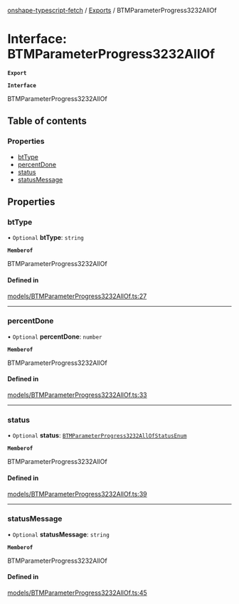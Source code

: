 [onshape-typescript-fetch](../README.md) / [Exports](../modules.md) / BTMParameterProgress3232AllOf

# Interface: BTMParameterProgress3232AllOf

**`Export`**

**`Interface`**

BTMParameterProgress3232AllOf

## Table of contents

### Properties

- [btType](BTMParameterProgress3232AllOf.md#bttype)
- [percentDone](BTMParameterProgress3232AllOf.md#percentdone)
- [status](BTMParameterProgress3232AllOf.md#status)
- [statusMessage](BTMParameterProgress3232AllOf.md#statusmessage)

## Properties

### btType

• `Optional` **btType**: `string`

**`Memberof`**

BTMParameterProgress3232AllOf

#### Defined in

[models/BTMParameterProgress3232AllOf.ts:27](https://github.com/toebes/onshape-typescript-fetch/blob/3e11ae1/models/BTMParameterProgress3232AllOf.ts#L27)

___

### percentDone

• `Optional` **percentDone**: `number`

**`Memberof`**

BTMParameterProgress3232AllOf

#### Defined in

[models/BTMParameterProgress3232AllOf.ts:33](https://github.com/toebes/onshape-typescript-fetch/blob/3e11ae1/models/BTMParameterProgress3232AllOf.ts#L33)

___

### status

• `Optional` **status**: [`BTMParameterProgress3232AllOfStatusEnum`](../modules.md#btmparameterprogress3232allofstatusenum-1)

**`Memberof`**

BTMParameterProgress3232AllOf

#### Defined in

[models/BTMParameterProgress3232AllOf.ts:39](https://github.com/toebes/onshape-typescript-fetch/blob/3e11ae1/models/BTMParameterProgress3232AllOf.ts#L39)

___

### statusMessage

• `Optional` **statusMessage**: `string`

**`Memberof`**

BTMParameterProgress3232AllOf

#### Defined in

[models/BTMParameterProgress3232AllOf.ts:45](https://github.com/toebes/onshape-typescript-fetch/blob/3e11ae1/models/BTMParameterProgress3232AllOf.ts#L45)
